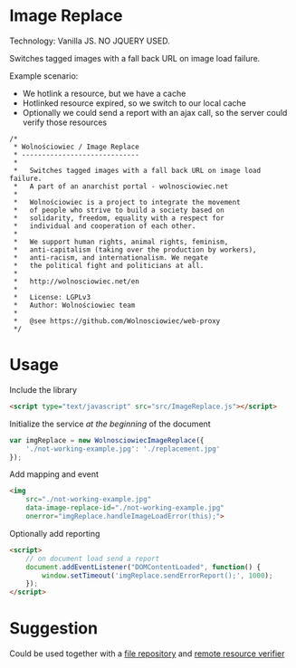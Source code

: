 Image Replace
=============

Technology: Vanilla JS. NO JQUERY USED.

Switches tagged images with a fall back URL on image load failure.

Example scenario:
- We hotlink a resource, but we have a cache
- Hotlinked resource expired, so we switch to our local cache
- Optionally we could send a report with an ajax call, so the server could verify those resources

```
/*
 * Wolnościowiec / Image Replace
 * -----------------------------
 *
 *   Switches tagged images with a fall back URL on image load failure.
 *   A part of an anarchist portal - wolnosciowiec.net
 *
 *   Wolnościowiec is a project to integrate the movement
 *   of people who strive to build a society based on
 *   solidarity, freedom, equality with a respect for
 *   individual and cooperation of each other.
 *
 *   We support human rights, animal rights, feminism,
 *   anti-capitalism (taking over the production by workers),
 *   anti-racism, and internationalism. We negate
 *   the political fight and politicians at all.
 *
 *   http://wolnosciowiec.net/en
 *
 *   License: LGPLv3
 *   Author: Wolnościowiec team
 *   
 *   @see https://github.com/Wolnosciowiec/web-proxy
 */
 ```

Usage
=====

Include the library

```html
<script type="text/javascript" src="src/ImageReplace.js"></script>
```

Initialize the service *at the beginning* of the document

```js
var imgReplace = new WolnosciowiecImageReplace({
    './not-working-example.jpg': './replacement.jpg'
});
```

Add mapping and event

```html
<img
    src="./not-working-example.jpg"
    data-image-replace-id="./not-working-example.jpg"
    onerror="imgReplace.handleImageLoadError(this);">
```

Optionally add reporting

```html
<script>
    // on document load send a report
    document.addEventListener("DOMContentLoaded", function() {
        window.setTimeout('imgReplace.sendErrorReport();', 1000);
    });
</script>
```

Suggestion
==========

Could be used together with a [file repository](https://github.com/Wolnosciowiec/image-repository) and [remote resource verifier](https://github.com/Wolnosciowiec/remote-resource-verifier)
